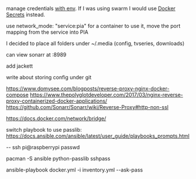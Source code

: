 manage credentials [with env](https://stackoverflow.com/a/54023103/564606). If I was using swarm I would use [Docker Secrets]() instead.

use network_mode: "service:pia" for a container to use it,
  move the port mapping from the service into PIA
  
 I decided to place all folders under ~/.media (config, tvseries, downloads)
 
 can view sonarr at <ip>:8989
  
add jackett
  
 write about storing config under git
 
https://www.domysee.com/blogposts/reverse-proxy-nginx-docker-compose
https://www.thepolyglotdeveloper.com/2017/03/nginx-reverse-proxy-containerized-docker-applications/
https://github.com/Sonarr/Sonarr/wiki/Reverse-Proxy#http-non-ssl
 
https://docs.docker.com/network/bridge/

switch playbook to use passlib: https://docs.ansible.com/ansible/latest/user_guide/playbooks_prompts.html


--
ssh pi@raspberrypi
  passwd

pacman -S ansible python-passlib sshpass

ansible-playbook docker.yml -i inventory.yml --ask-pass

